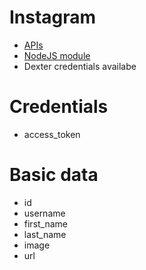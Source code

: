 # Instagram

* [APIs](https://instagram.com/developer/)
* [NodeJS module](https://www.npmjs.com/package/instagram-node-lib)
* Dexter credentials availabe

# Credentials
* access_token

# Basic data
* id
* username
* first_name
* last_name
* image
* url
